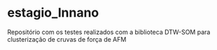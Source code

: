 # estagio_lnnano
Repositório com os testes realizados com a biblioteca DTW-SOM para clusterização de cruvas de força de AFM
